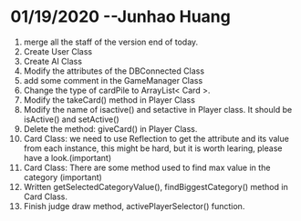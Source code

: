 # 01/19/2020   --Junhao Huang
  1. merge all the staff of the version end of today.
  2. Create User Class
  3. Create AI Class
  4. Modify the attributes of the DBConnected Class
  5. add some comment in the GameManager Class
  6. Change the type of cardPile to ArrayList< Card >.
  7. Modify the takeCard() method in Player Class
  8. Modify the name of isactive() and setactive in Player class. It should be isActive() and setActive()
  9. Delete the method: giveCard() in Player Class.
  10. Card Class: we need to use Reflection to get the attribute and its value from each instance, this might be hard, but it is worth learing, please have a look.(important)
  11. Card Class: There are some method used to find max value in the category (important)
  12. Written getSelectedCategoryValue(), findBiggestCategory() method in Card Class.
  13. Finish judge draw method, activePlayerSelector() function.
